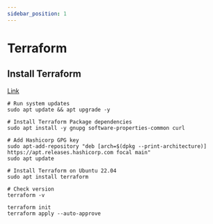 ```yaml
---
sidebar_position: 1
---
```


# Terraform

## Install Terraform
[Link](https://computingforgeeks.com/how-to-install-terraform-on-ubuntu/)

```shell
# Run system updates
sudo apt update && apt upgrade -y

# Install Terraform Package dependencies
sudo apt install -y gnupg software-properties-common curl

# Add Hashicorp GPG key
sudo apt-add-repository "deb [arch=$(dpkg --print-architecture)] https://apt.releases.hashicorp.com focal main"
sudo apt update

# Install Terraform on Ubuntu 22.04
sudo apt install terraform

# Check version
terraform -v
```

```shell
terraform init
terraform apply --auto-approve
```